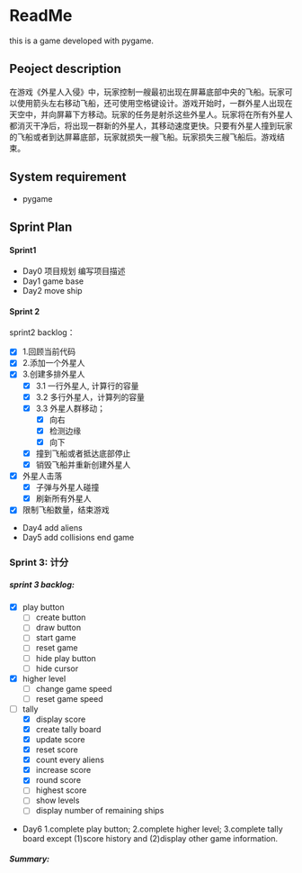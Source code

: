 # ReadMe

this is a game developed with pygame.


## Peoject description
在游戏《外星人入侵》中，玩家控制一艘最初出现在屏幕底部中央的飞船。玩家可以使用箭头左右移动飞船，还可使用空格键设计。游戏开始时，一群外星人出现在天空中，并向屏幕下方移动。玩家的任务是射杀这些外星人。玩家将在所有外星人都消灭干净后，将出现一群新的外星人，其移动速度更快。只要有外星人撞到玩家的飞船或者到达屏幕底部，玩家就损失一艘飞船。玩家损失三艘飞船后。游戏结束。

## System requirement
- pygame

## Sprint Plan
#### Sprint1
- Day0 项目规划
编写项目描述
- Day1
game base
- Day2
move ship

#### Sprint 2
sprint2 backlog：
- [x] 1.回顾当前代码
- [x] 2.添加一个外星人
- [x] 3.创建多排外星人
    - [x] 3.1 一行外星人, 计算行的容量
    - [x] 3.2 多行外星人，计算列的容量
    - [x] 3.3 外星人群移动；
        - [x] 向右
        - [x] 检测边缘
        - [x] 向下
    - [x] 撞到飞船或者抵达底部停止
    - [x] 销毁飞船并重新创建外星人
- [x] 外星人击落
    - [x] 子弹与外星人碰撞
    - [x] 刷新所有外星人
- [x] 限制飞船数量，结束游戏
- Day4
add aliens
- Day5
add collisions
end game

### Sprint 3: 计分
<h5>sprint 3 backlog:</h5>

- [x] play button
    - [ ] create button
    - [ ] draw button
    - [ ] start game
    - [ ] reset game
    - [ ] hide play button
    - [ ] hide cursor
- [x] higher level
    - [ ] change game speed
    - [ ] reset game speed
- [ ] tally
    - [x] display score
    - [x] create tally board
    - [x] update score
    - [x] reset score
    - [x] count every aliens
    - [x] increase score
    - [x] round score
    - [ ] highest score
    - [ ] show levels
    - [ ] display number of remaining ships
- Day6
1.complete play button; 2.complete higher level; 3.complete tally board except (1)score history and (2)display other game information.

**<h5>Summary:</h5>**

<p></p>